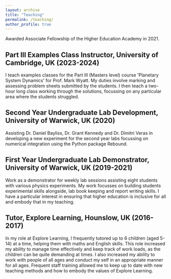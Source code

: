 ```yaml
---
layout: archive
title: "Teaching"
permalink: /teaching/
author_profile: true
---
```


Awarded Associate Fellowship of the Higher Education Academy in 2021.

**Part III Examples Class Instructor**, University of Cambridge, UK (2023-2024)
------
I teach examples classes for the Part III (Masters level) course 'Planetary System Dynamics' for Prof. Mark Wyatt. My duties involve marking and assessing problem sheets submitted by the students. I then teach a two-hour long class working through the solutions, focussing on any particular area where the students struggled.

**Second Year Undergraduate Lab Development**, University of Warwick, UK (2020)
------
Assisting Dr. Daniel Bayliss, Dr. Grant Kennedy and Dr. Dimitri Veras in developing a new experiment for the second year labs focussing on numerical integration using the Python package Rebound.  

**First Year Undergraduate Lab Demonstrator**, University of Warwick, UK (2019-2021)
------
Work as a demonstrator for weekly lab sessions assisting eight students with various physics experiments. My work focusses on building students experimental skills alongside, lab book keeping and report writing skills. I have a particular interest in ensuring that higher education is inclusive for all and embody that in my teaching. 

**Tutor**, Explore Learning, Hounslow, UK (2016-2017)
------
In my role at Explore Learning, I frequently tutored up to 6 children (aged 5-14) at a time, helping them with maths and English skills. This role increased my ability to manage time effectively and keep track of work loads, as the children can be quite demanding at times. I also increased my ability to work with people of all ages and conduct my self in an appropriate manner for all ages. Frequent staff training allowed me to keep up to date with new teaching methods and how to embody the values of Explore Learning.

